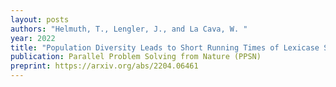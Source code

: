 ```yaml
---
layout: posts
authors: "Helmuth, T., Lengler, J., and La Cava, W. "
year: 2022
title: "Population Diversity Leads to Short Running Times of Lexicase Selection"
publication: Parallel Problem Solving from Nature (PPSN)
preprint: https://arxiv.org/abs/2204.06461
---
```

